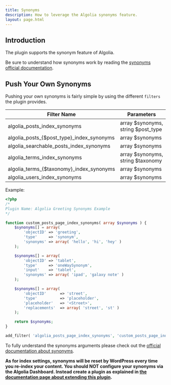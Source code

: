 ```yaml
---
title: Synonyms
description: How to leverage the Algolia synonyms feature.
layout: page.html
---
```

## Introduction

The plugin supports the synonym feature of Algolia.

Be sure to understand how synonyms work by reading the [synonyms official documentation](https://www.algolia.com/doc/relevance/synonyms).

## Push Your Own Synonyms

Pushing your own synonyms is fairly simple by using the different `filters` the plugin provides.

|Filter Name|Parameters
|-|-
|algolia_posts_index_synonyms|array $synonyms, string $post_type
|algolia\_posts\_{$post_type}_index_synonyms|array $synonyms
|algolia_searchable_posts_index_synonyms|array $synonyms
|algolia_terms_index_synonyms|array $synonyms, string $taxonomy
|algolia\_terms\_{$taxonomy}_index_synonyms|array $synonyms
|algolia_users_index_synonyms|array $synonyms

Example:

```php
<?php
/*
Plugin Name: Algolia Greeting Synonyms Example
*/

function custom_posts_page_index_synonyms( array $synonyms ) {
	$synonyms[] = array(
		'objectID' => 'greeting',
		'type'     => 'synonym',
		'synonyms' => array( 'hello', 'hi', 'hey' )
	);

	$synonyms[] = array(
		'objectID' => 'tablet',
		'type'     => 'oneWaySynonym',
		'input'    => 'tablet',
		'synonyms' => array( 'ipad', 'galaxy note' )
	);

	$synonyms[] = array(
        'objectID' 		=> 'street',
        'type'     		=> 'placeholder',
        'placeholder'   => '<Street>',
        'replacements' 	=> array( 'street', 'st' )
    );

	return $synonyms;
}

add_filter( 'algolia_posts_page_index_synonyms', 'custom_posts_page_index_synonyms' );
```

To fully understand the synonyms arguments please check out the [official documentation about synonyms](https://www.algolia.com/doc/relevance/synonyms).

**As for index settings, synonyms will be reset by WordPress every time you re-index your content. You should NOT configure your synonyms via the Algolia Dashboard. Instead create a plugin as explained in [the documentation page about extending this plugin](extend-basics.html).**
